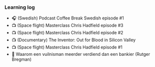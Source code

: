 ### Learning log
- :headphones: (Swedish) Podcast Coffee Break Swedish episode #1 
- :tv: (Space flight) Masterclass Chris Hadfield episode #3
- :tv: (Space flight) Masterclass Chris Hadfield episode #2
- :tv: (Documentary) The Inventor: Out for Blood in Silicon Valley
- :tv: (Space flight) Masterclass Chris Hadfield episode #1
- :book: Waarom een vuilnisman meerder verdiend dan een bankier (Rutger Bregman)